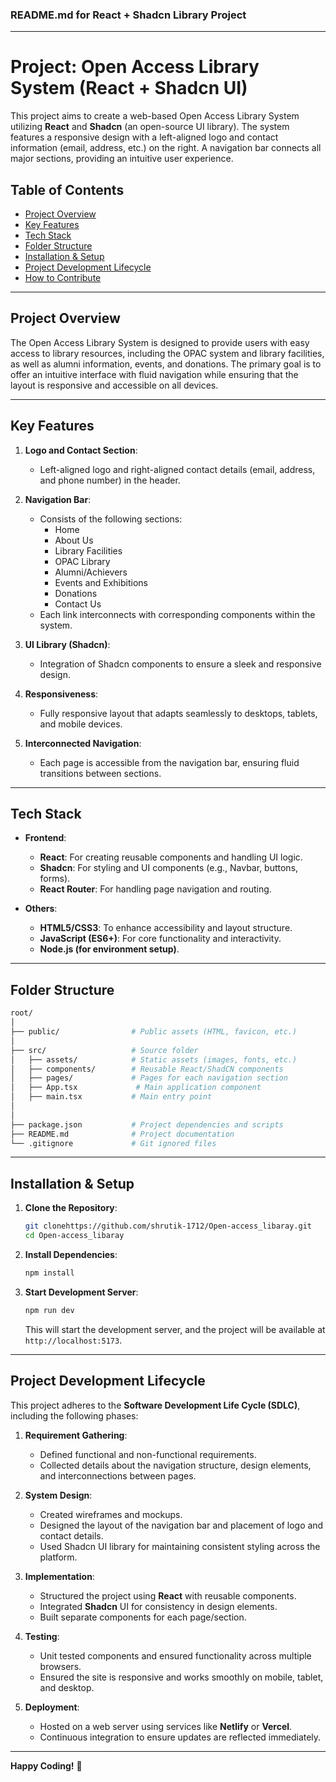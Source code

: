 ### README.md for React + Shadcn Library Project

---

# Project: Open Access Library System (React + Shadcn UI)

This project aims to create a web-based Open Access Library System utilizing **React** and **Shadcn** (an open-source UI library). The system features a responsive design with a left-aligned logo and contact information (email, address, etc.) on the right. A navigation bar connects all major sections, providing an intuitive user experience.

## Table of Contents
- [Project Overview](#project-overview)
- [Key Features](#key-features)
- [Tech Stack](#tech-stack)
- [Folder Structure](#folder-structure)
- [Installation & Setup](#installation--setup)
- [Project Development Lifecycle](#project-development-lifecycle)
- [How to Contribute](#how-to-contribute)

---

## Project Overview

The Open Access Library System is designed to provide users with easy access to library resources, including the OPAC system and library facilities, as well as alumni information, events, and donations. The primary goal is to offer an intuitive interface with fluid navigation while ensuring that the layout is responsive and accessible on all devices.

---

## Key Features

1. **Logo and Contact Section**: 
   - Left-aligned logo and right-aligned contact details (email, address, and phone number) in the header.
   
2. **Navigation Bar**: 
   - Consists of the following sections: 
     - Home
     - About Us
     - Library Facilities
     - OPAC Library
     - Alumni/Achievers
     - Events and Exhibitions
     - Donations
     - Contact Us
   - Each link interconnects with corresponding components within the system.

3. **UI Library (Shadcn)**: 
   - Integration of Shadcn components to ensure a sleek and responsive design.
   
4. **Responsiveness**: 
   - Fully responsive layout that adapts seamlessly to desktops, tablets, and mobile devices.
   
5. **Interconnected Navigation**: 
   - Each page is accessible from the navigation bar, ensuring fluid transitions between sections.

---

## Tech Stack

- **Frontend**: 
  - **React**: For creating reusable components and handling UI logic.
  - **Shadcn**: For styling and UI components (e.g., Navbar, buttons, forms).
  - **React Router**: For handling page navigation and routing.
  
- **Others**:
  - **HTML5/CSS3**: To enhance accessibility and layout structure.
  - **JavaScript (ES6+)**: For core functionality and interactivity.
  - **Node.js (for environment setup)**.

---

## Folder Structure

```bash
root/
│
├── public/                # Public assets (HTML, favicon, etc.)
│
├── src/                   # Source folder
│   ├── assets/            # Static assets (images, fonts, etc.)
│   ├── components/        # Reusable React/ShadCN components
│   ├── pages/             # Pages for each navigation section
│   ├── App.tsx             # Main application component
│   ├── main.tsx           # Main entry point
│              
│
├── package.json           # Project dependencies and scripts
├── README.md              # Project documentation
└── .gitignore             # Git ignored files
```

---

## Installation & Setup

1. **Clone the Repository**:
   ```bash
   git clonehttps://github.com/shrutik-1712/Open-access_libaray.git
   cd Open-access_libaray
   ```

2. **Install Dependencies**:
   ```bash
   npm install
   ```

3. **Start Development Server**:
   ```bash
   npm run dev
   ```

   This will start the development server, and the project will be available at `http://localhost:5173`.

---

## Project Development Lifecycle

This project adheres to the **Software Development Life Cycle (SDLC)**, including the following phases:

1. **Requirement Gathering**:
   - Defined functional and non-functional requirements.
   - Collected details about the navigation structure, design elements, and interconnections between pages.

2. **System Design**:
   - Created wireframes and mockups.
   - Designed the layout of the navigation bar and placement of logo and contact details.
   - Used Shadcn UI library for maintaining consistent styling across the platform.

3. **Implementation**:
   - Structured the project using **React** with reusable components.
   - Integrated **Shadcn** UI for consistency in design elements.
   - Built separate components for each page/section.

4. **Testing**:
   - Unit tested components and ensured functionality across multiple browsers.
   - Ensured the site is responsive and works smoothly on mobile, tablet, and desktop.

5. **Deployment**:
   - Hosted on a web server using services like **Netlify** or **Vercel**.
   - Continuous integration to ensure updates are reflected immediately.

---


**Happy Coding!** 🎉

